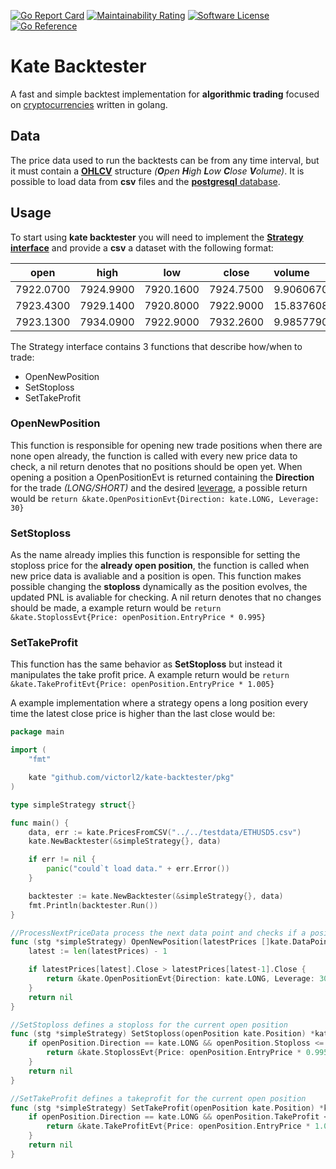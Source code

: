 
[![Go Report Card](https://goreportcard.com/badge/github.com/victorl2/quick-backtest?style=flat-square)](https://goreportcard.com/report/github.com/victorl2/kate-backtester)
[![Maintainability Rating](https://sonarcloud.io/api/project_badges/measure?project=victorl2_quick-backtest&metric=sqale_rating)](https://sonarcloud.io/dashboard?id=victorl2_quick-backtest)
[![Software License](https://img.shields.io/badge/license-MIT-brightgreen.svg?style=flat-square)](/LICENSE.md)
[![Go Reference](https://pkg.go.dev/badge/github.com/victorl2/kate-backtester.svg)](https://pkg.go.dev/github.com/victorl2/kate-backtester)
# Kate Backtester
A fast and simple backtest implementation for **algorithmic trading** focused on [cryptocurrencies](https://en.wikipedia.org/wiki/Cryptocurrency#:~:text=A%20cryptocurrency%2C%20crypto%20currency%20or,creation%20of%20additional%20coins%2C%20and) written in golang.

## Data
The price data used to run the backtests can be from any time interval, but it must contain a [**OHLCV**](https://en.wikipedia.org/wiki/Open-high-low-close_chart) structure _(**O**pen **H**igh **L**ow **C**lose **V**olume)_. It is possible to load data from **csv** files and the [**postgresql** database](https://www.postgresql.org/).

## Usage
To start using **kate backtester** you will need to implement the [**Strategy interface**](https://github.com/victorl2/kate-backtester/blob/main/pkg/strategy.go) and provide a **csv** a dataset with the following format:

| open      | high      | low       | close     | volume     
|:---------:|:---------:|:---------:|:---------:|:----------
| 7922.0700 | 7924.9900 | 7920.1600 | 7924.7500 | 9.90606700 
| 7923.4300 | 7929.1400 | 7920.8000 | 7922.9000 | 15.83760800
| 7923.1300 | 7934.0900 | 7922.9000 | 7932.2600 | 9.98577900

The Strategy interface contains 3 functions that describe how/when to trade:

+ OpenNewPosition
+ SetStoploss
+ SetTakeProfit

### OpenNewPosition

This function is responsible for opening new trade positions when there are none open already, the function is called with every new price data to check, a nil return denotes that no positions should be open yet. When opening a position a OpenPositionEvt is returned containing the **Direction** for the trade _(LONG/SHORT)_ and the desired [leverage](https://blog.earn2trade.com/leverage-trading/), a possible return would be `return &kate.OpenPositionEvt{Direction: kate.LONG, Leverage: 30}`

### SetStoploss
As the name already implies this function is responsible for setting the stoploss price for the **already open position**, the function is called when new price data is avaliable and a position is open. This function makes possible changing the **stoploss** dynamically as the position evolves, the updated PNL is avaliable for checking. A nil return denotes that no changes should be made, a example return would be `return &kate.StoplossEvt{Price: openPosition.EntryPrice * 0.995}` 

### SetTakeProfit
This function has the same behavior as **SetStoploss** but instead it manipulates the take profit price. A example return would be `return &kate.TakeProfitEvt{Price: openPosition.EntryPrice * 1.005}`

A example implementation where a strategy opens a long position every time the latest close price is higher than the last close would be: 

```go
package main

import (
	"fmt"

	kate "github.com/victorl2/kate-backtester/pkg"
)

type simpleStrategy struct{}

func main() {
	data, err := kate.PricesFromCSV("../../testdata/ETHUSD5.csv")
	kate.NewBacktester(&simpleStrategy{}, data)

	if err != nil {
		panic("could`t load data." + err.Error())
	}

	backtester := kate.NewBacktester(&simpleStrategy{}, data)
	fmt.Println(backtester.Run())
}

//ProcessNextPriceData process the next data point and checks if a position should be opened
func (stg *simpleStrategy) OpenNewPosition(latestPrices []kate.DataPoint) *kate.OpenPositionEvt {
	latest := len(latestPrices) - 1

	if latestPrices[latest].Close > latestPrices[latest-1].Close {
		return &kate.OpenPositionEvt{Direction: kate.LONG, Leverage: 30}
	}
	return nil
}

//SetStoploss defines a stoploss for the current open position
func (stg *simpleStrategy) SetStoploss(openPosition kate.Position) *kate.StoplossEvt {
	if openPosition.Direction == kate.LONG && openPosition.Stoploss <= 0 {
		return &kate.StoplossEvt{Price: openPosition.EntryPrice * 0.995}
	}
	return nil
}

//SetTakeProfit defines a takeprofit for the current open position
func (stg *simpleStrategy) SetTakeProfit(openPosition kate.Position) *kate.TakeProfitEvt {
	if openPosition.Direction == kate.LONG && openPosition.TakeProfit <= 0 {
		return &kate.TakeProfitEvt{Price: openPosition.EntryPrice * 1.005}
	}
	return nil
}
```
